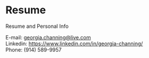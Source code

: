 # Resume
Resume and Personal Info

E-mail: georgia.channing@live.com    
Linkedin: https://www.linkedin.com/in/georgia-channing/    
Phone: (914) 589-9957   
